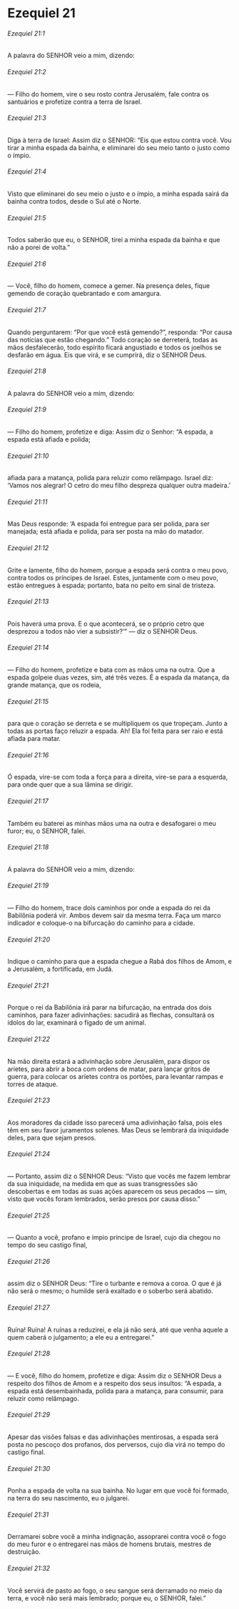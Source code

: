 # Ezequiel 21

###### Ezequiel 21:1

A palavra do SENHOR veio a mim, dizendo:

###### Ezequiel 21:2

— Filho do homem, vire o seu rosto contra Jerusalém, fale contra os santuários e profetize contra a terra de Israel.

###### Ezequiel 21:3

Diga à terra de Israel: Assim diz o SENHOR: “Eis que estou contra você. Vou tirar a minha espada da bainha, e eliminarei do seu meio tanto o justo como o ímpio.

###### Ezequiel 21:4

Visto que eliminarei do seu meio o justo e o ímpio, a minha espada sairá da bainha contra todos, desde o Sul até o Norte.

###### Ezequiel 21:5

Todos saberão que eu, o SENHOR, tirei a minha espada da bainha e que não a porei de volta.”

###### Ezequiel 21:6

— Você, filho do homem, comece a gemer. Na presença deles, fique gemendo de coração quebrantado e com amargura.

###### Ezequiel 21:7

Quando perguntarem: “Por que você está gemendo?”, responda: “Por causa das notícias que estão chegando.” Todo coração se derreterá, todas as mãos desfalecerão, todo espírito ficará angustiado e todos os joelhos se desfarão em água. Eis que virá, e se cumprirá, diz o SENHOR Deus.

###### Ezequiel 21:8

A palavra do SENHOR veio a mim, dizendo:

###### Ezequiel 21:9

— Filho do homem, profetize e diga: Assim diz o Senhor: “A espada, a espada está afiada e polida;

###### Ezequiel 21:10

afiada para a matança, polida para reluzir como relâmpago. Israel diz: ‘Vamos nos alegrar! O cetro do meu filho despreza qualquer outra madeira.’

###### Ezequiel 21:11

Mas Deus responde: ‘A espada foi entregue para ser polida, para ser manejada; está afiada e polida, para ser posta na mão do matador.

###### Ezequiel 21:12

Grite e lamente, filho do homem, porque a espada será contra o meu povo, contra todos os príncipes de Israel. Estes, juntamente com o meu povo, estão entregues à espada; portanto, bata no peito em sinal de tristeza.

###### Ezequiel 21:13

Pois haverá uma prova. E o que acontecerá, se o próprio cetro que desprezou a todos não vier a subsistir?’” — diz o SENHOR Deus.

###### Ezequiel 21:14

— Filho do homem, profetize e bata com as mãos uma na outra. Que a espada golpeie duas vezes, sim, até três vezes. É a espada da matança, da grande matança, que os rodeia,

###### Ezequiel 21:15

para que o coração se derreta e se multipliquem os que tropeçam. Junto a todas as portas faço reluzir a espada. Ah! Ela foi feita para ser raio e está afiada para matar.

###### Ezequiel 21:16

Ó espada, vire-se com toda a força para a direita, vire-se para a esquerda, para onde quer que a sua lâmina se dirigir.

###### Ezequiel 21:17

Também eu baterei as minhas mãos uma na outra e desafogarei o meu furor; eu, o SENHOR, falei.

###### Ezequiel 21:18

A palavra do SENHOR veio a mim, dizendo:

###### Ezequiel 21:19

— Filho do homem, trace dois caminhos por onde a espada do rei da Babilônia poderá vir. Ambos devem sair da mesma terra. Faça um marco indicador e coloque-o na bifurcação do caminho para a cidade.

###### Ezequiel 21:20

Indique o caminho para que a espada chegue a Rabá dos filhos de Amom, e a Jerusalém, a fortificada, em Judá.

###### Ezequiel 21:21

Porque o rei da Babilônia irá parar na bifurcação, na entrada dos dois caminhos, para fazer adivinhações: sacudirá as flechas, consultará os ídolos do lar, examinará o fígado de um animal.

###### Ezequiel 21:22

Na mão direita estará a adivinhação sobre Jerusalém, para dispor os aríetes, para abrir a boca com ordens de matar, para lançar gritos de guerra, para colocar os aríetes contra os portões, para levantar rampas e torres de ataque.

###### Ezequiel 21:23

Aos moradores da cidade isso parecerá uma adivinhação falsa, pois eles têm em seu favor juramentos solenes. Mas Deus se lembrará da iniquidade deles, para que sejam presos.

###### Ezequiel 21:24

— Portanto, assim diz o SENHOR Deus: “Visto que vocês me fazem lembrar da sua iniquidade, na medida em que as suas transgressões são descobertas e em todas as suas ações aparecem os seus pecados — sim, visto que vocês foram lembrados, serão presos por causa disso.”

###### Ezequiel 21:25

— Quanto a você, profano e ímpio príncipe de Israel, cujo dia chegou no tempo do seu castigo final,

###### Ezequiel 21:26

assim diz o SENHOR Deus: “Tire o turbante e remova a coroa. O que é já não será o mesmo; o humilde será exaltado e o soberbo será abatido.

###### Ezequiel 21:27

Ruína! Ruína! A ruínas a reduzirei, e ela já não será, até que venha aquele a quem caberá o julgamento; a ele eu a entregarei.”

###### Ezequiel 21:28

— E você, filho do homem, profetize e diga: Assim diz o SENHOR Deus a respeito dos filhos de Amom e a respeito dos seus insultos: “A espada, a espada está desembainhada, polida para a matança, para consumir, para reluzir como relâmpago.

###### Ezequiel 21:29

Apesar das visões falsas e das adivinhações mentirosas, a espada será posta no pescoço dos profanos, dos perversos, cujo dia virá no tempo do castigo final.

###### Ezequiel 21:30

Ponha a espada de volta na sua bainha. No lugar em que você foi formado, na terra do seu nascimento, eu o julgarei.

###### Ezequiel 21:31

Derramarei sobre você a minha indignação, assoprarei contra você o fogo do meu furor e o entregarei nas mãos de homens brutais, mestres de destruição.

###### Ezequiel 21:32

Você servirá de pasto ao fogo, o seu sangue será derramado no meio da terra, e você não será mais lembrado; porque eu, o SENHOR, falei.”


